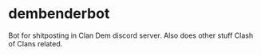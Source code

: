 # dembenderbot
Bot for shitposting in Clan Dem discord server. Also does other stuff Clash of Clans related.
